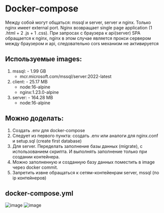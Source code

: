 # Docker-compose
Между собой могут общаться: mssql и server, server и nginx. Только nginx имеет external port. Nginx возвращает single page application (1 .html + 2 .js + 1 .css). При запросах с браузера к api(server) SPA обращается к nginx, nginx в этом случае является прокси сервером между браузером и api, следовательно cors механизм не активируется

## Используемые images:
1. mssql: - 1.99 GB
   * mcr.microsoft.com/mssql/server:2022-latest
2. client: - 25.17 MB
   * node:16-alpine
   * nginx:1.23.0-alpine
3. server: - 164.28 MB
   * node:16-alpine

## Можно доделать:
1. Создать .env для docker-compose
2. Следует из первого пункта: создать .env или аналоги для nginx.conf и setup.sql (create first database)
3. Для server. Переделать заполнение базы данных (migrate), с использованием скрипта. И выполнять заполнение только при создании контейнера.
4. Можно заполненную и созданную базу данных поместить в image через docker commit.
5. Запретить извне обращаться к сетям-контейенрам server, mssql (по ip контейнеров)

## docker-compose.yml
![image](https://user-images.githubusercontent.com/71494768/179352190-15f521b4-30cb-4459-bcc8-465d766d1b1e.png)
![image](https://user-images.githubusercontent.com/71494768/179352244-6bb56c49-c802-4f7b-b1de-c57eabd9ca01.png)

